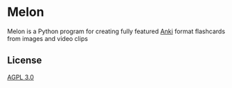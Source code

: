 # Melon

Melon is a Python program for creating fully featured [Anki](https://apps.ankiweb.net/) format flashcards from images and video clips

## License
[AGPL 3.0](https://choosealicense.com/licenses/agpl-3.0/)
